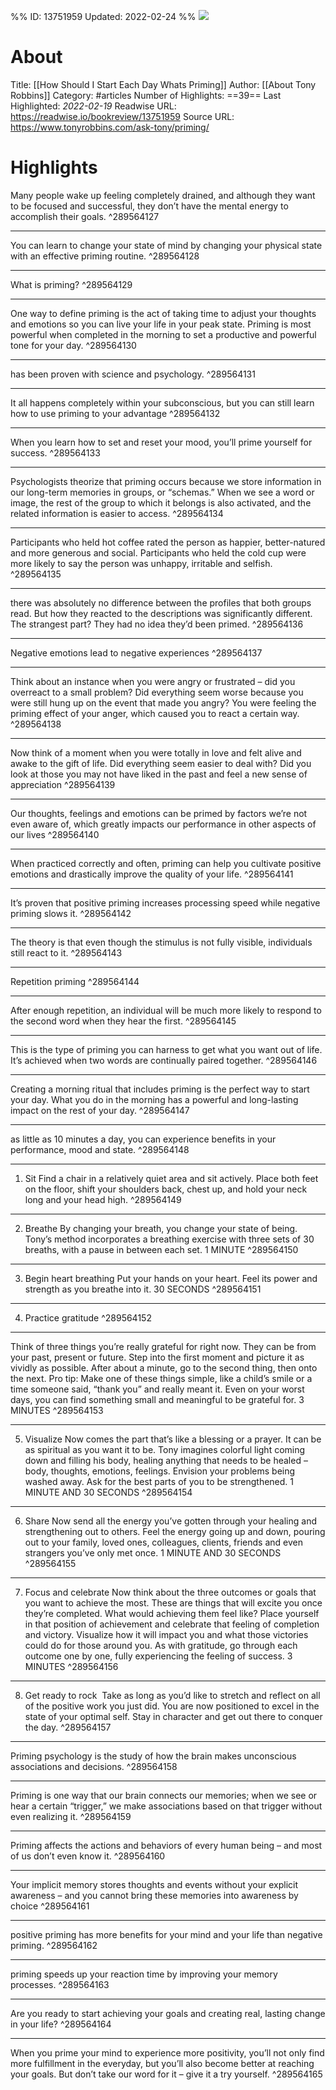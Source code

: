 %%
ID: 13751959
Updated: 2022-02-24
%%
![](https://readwise-assets.s3.amazonaws.com/static/images/article1.be68295a7e40.png)

# About
Title: [[How Should I Start Each Day Whats Priming]]
Author: [[About Tony Robbins]]
Category: #articles
Number of Highlights: ==39==
Last Highlighted: *2022-02-19*
Readwise URL: https://readwise.io/bookreview/13751959
Source URL: https://www.tonyrobbins.com/ask-tony/priming/


# Highlights 
Many people wake up feeling completely drained, and although they want to be focused and successful, they don’t have the mental energy to accomplish their goals.  ^289564127

---

You can learn to change your state of mind by changing your physical state with an effective priming routine.  ^289564128

---

What is priming?  ^289564129

---

One way to define priming is the act of taking time to adjust your thoughts and emotions so you can live your life in your peak state. Priming is most powerful when completed in the morning to set a productive and powerful tone for your day.  ^289564130

---

has been proven with science and psychology.  ^289564131

---

It all happens completely within your subconscious, but you can still learn how to use priming to your advantage  ^289564132

---

When you learn how to set and reset your mood, you’ll prime yourself for success.  ^289564133

---

Psychologists theorize that priming occurs because we store information in our long-term memories in groups, or “schemas.” When we see a word or image, the rest of the group to which it belongs is also activated, and the related information is easier to access.  ^289564134

---

Participants who held hot coffee rated the person as happier, better-natured and more generous and social. Participants who held the cold cup were more likely to say the person was unhappy, irritable and selfish.  ^289564135

---

there was absolutely no difference between the profiles that both groups read. But how they reacted to the descriptions was significantly different. The strangest part? They had no idea they’d been primed.  ^289564136

---

Negative emotions lead to negative experiences  ^289564137

---

Think about an instance when you were angry or frustrated – did you overreact to a small problem? Did everything seem worse because you were still hung up on the event that made you angry? You were feeling the priming effect of your anger, which caused you to react a certain way.  ^289564138

---

Now think of a moment when you were totally in love and felt alive and awake to the gift of life. Did everything seem easier to deal with? Did you look at those you may not have liked in the past and feel a new sense of appreciation  ^289564139

---

Our thoughts, feelings and emotions can be primed by factors we’re not even aware of, which greatly impacts our performance in other aspects of our lives  ^289564140

---

When practiced correctly and often, priming can help you cultivate positive emotions and drastically improve the quality of your life.  ^289564141

---

It’s proven that positive priming increases processing speed while negative priming slows it.  ^289564142

---

The theory is that even though the stimulus is not fully visible, individuals still react to it.  ^289564143

---

Repetition priming  ^289564144

---

After enough repetition, an individual will be much more likely to respond to the second word when they hear the first.  ^289564145

---

This is the type of priming you can harness to get what you want out of life. It’s achieved when two words are continually paired together.  ^289564146

---

Creating a morning ritual that includes priming is the perfect way to start your day. What you do in the morning has a powerful and long-lasting impact on the rest of your day.  ^289564147

---

as little as 10 minutes a day, you can experience benefits in your performance, mood and state.  ^289564148

---

1. Sit
Find a chair in a relatively quiet area and sit actively. Place both feet on the floor, shift your shoulders back, chest up, and hold your neck long and your head high.  ^289564149

---

2. Breathe
By changing your breath, you change your state of being. Tony’s method incorporates a breathing exercise with three sets of 30 breaths, with a pause in between each set. 1 MINUTE  ^289564150

---

3. Begin heart breathing
Put your hands on your heart. Feel its power and strength as you breathe into it. 30 SECONDS  ^289564151

---

4. Practice gratitude  ^289564152

---

Think of three things you’re really grateful for right now. They can be from your past, present or future. Step into the first moment and picture it as vividly as possible. After about a minute, go to the second thing, then onto the next. Pro tip: Make one of these things simple, like a child’s smile or a time someone said, “thank you” and really meant it. Even on your worst days, you can find something small and meaningful to be grateful for. 3 MINUTES  ^289564153

---

5. Visualize
Now comes the part that’s like a blessing or a prayer. It can be as spiritual as you want it to be. Tony imagines colorful light coming down and filling his body, healing anything that needs to be healed – body, thoughts, emotions, feelings. Envision your problems being washed away. Ask for the best parts of you to be strengthened. 1 MINUTE AND 30 SECONDS  ^289564154

---

6. Share
Now send all the energy you’ve gotten through your healing and strengthening out to others. Feel the energy going up and down, pouring out to your family, loved ones, colleagues, clients, friends and even strangers you’ve only met once. 1 MINUTE AND 30 SECONDS  ^289564155

---

7. Focus and celebrate
Now think about the three outcomes or goals that you want to achieve the most. These are things that will excite you once they’re completed. What would achieving them feel like? Place yourself in that position of achievement and celebrate that feeling of completion and victory. Visualize how it will impact you and what those victories could do for those around you. As with gratitude, go through each outcome one by one, fully experiencing the feeling of success. 3 MINUTES  ^289564156

---

8. Get ready to rock
 Take as long as you’d like to stretch and reflect on all of the positive work you just did. You are now positioned to excel in the state of your optimal self. Stay in character and get out there to conquer the day.  ^289564157

---

Priming psychology is the study of how the brain makes unconscious associations and decisions.  ^289564158

---

Priming is one way that our brain connects our memories; when we see or hear a certain “trigger,” we make associations based on that trigger without even realizing it.  ^289564159

---

Priming affects the actions and behaviors of every human being – and most of us don’t even know it.  ^289564160

---

Your implicit memory stores thoughts and events without your explicit awareness – and you cannot bring these memories into awareness by choice  ^289564161

---

positive priming has more benefits for your mind and your life than negative priming.  ^289564162

---

priming speeds up your reaction time by improving your memory processes.  ^289564163

---

Are you ready to start achieving your goals and creating real, lasting change in your life?  ^289564164

---

When you prime your mind to experience more positivity, you’ll not only find more fulfillment in the everyday, but you’ll also become better at reaching your goals. But don’t take our word for it – give it a try yourself.  ^289564165


